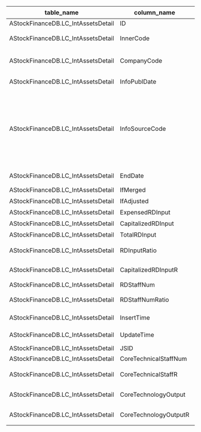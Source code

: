 | table_name | column_name | column_description| 注释 | Annotation | 数据示例|
|---|---|---|---|---|---|
| AStockFinanceDB.LC_IntAssetsDetail | ID| ID||| 621011191108|
| AStockFinanceDB.LC_IntAssetsDetail | InnerCode | 内部编码| 内部编码（InnerCode）：与“证券主表（SecuMain）”中的“证券内部编码（InnerCode）”关联，得到证券的交易代码、简称等。 | Internal Code: Associated with the "InnerCode" in the "SecuMain" table, obtaining the security's trading code, abbreviation, etc.| 1924|
| AStockFinanceDB.LC_IntAssetsDetail | CompanyCode | 公司代码| 公司代码（CompanyCode）：与“证券主表（SecuMain）”中的“公司代码（CompanyCode）”关联，得到上市公司的交易代码、简称等。 | Company Code (CompanyCode): Associated with the "Company Code (CompanyCode)" in "Securities Main Table (SecuMain)", to obtain the trading code, abbreviation, etc. of the listed company.| 1632|
| AStockFinanceDB.LC_IntAssetsDetail | InfoPublDate| 信息发布日期||| 2019-08-20 12:00:00.000 |
| AStockFinanceDB.LC_IntAssetsDetail | InfoSourceCode| 信息来源编码| 信息来源编码(InfoSourceCode)与(CT_SystemConst)表中的DM字段关联，令LB = 2181 AND DM IN (110101,110102,110103,110104,110105,120102,120103,120104,120105)，得到信息来源编码的具体描述：110101-定期报告:年度报告，110102-定期报告:半年度报告，110103-定期报告:第一季报，110104-定期报告:第三季报，110105-定期报告:审计报告，120102-临时公告:年度报告(更正后)，120103-临时公告:半年度报告(更正后)，120104-临时公告:第一季报(更正后)，120105-临时公告:第三季报(更正后)。 | The InfoSourceCode is associated with the DM field in the CT_SystemConst table, where LB = 2181 AND DM IN (110101,110102,110103,110104,110105,120102,120103,120104,120105), resulting in the specific description of the InfoSourceCode: 110101-Periodic Report: Annual Report, 110102-Periodic Report: Semi-annual Report, 110103-Periodic Report: First Quarter Report, 110104-Periodic Report: Third Quarter Report, 110105-Periodic Report: Audit Report, 120102-Interim Announcement: Annual Report (Corrected), 120103-Interim Announcement: Semi-annual Report (Corrected), 120104-Interim Announcement: First Quarter Report (Corrected), 120105-Interim Announcement: Third Quarter Report (Corrected). | 110102|
| AStockFinanceDB.LC_IntAssetsDetail | EndDate | 截止日期||| 2019-06-30 12:00:00.000 |
| AStockFinanceDB.LC_IntAssetsDetail | IfMerged| 是否合并| 是否合并（IfMerged）固定常量：1-合并，2-母公司 | Whether to merge (IfMerged) constant: 1-merge, 2-parent company| 1 |
| AStockFinanceDB.LC_IntAssetsDetail | IfAdjusted| 是否调整| 是否调整(IfAdjusted)固定常量：2-否，1-是 | Whether to adjust (IfAdjusted) constant: 2 - No, 1 - Yes | 2 |
| AStockFinanceDB.LC_IntAssetsDetail | ExpensedRDInput | 费用化研发投入(元)||| 1297556018.35 |
| AStockFinanceDB.LC_IntAssetsDetail | CapitalizedRDInput| 资本化研发投入(元)||| 600476766.99|
| AStockFinanceDB.LC_IntAssetsDetail | TotalRDInput| 研发投入合计(元)||| 1898032785.34 |
| AStockFinanceDB.LC_IntAssetsDetail | RDInputRatio| 研发投入占营业收入比例(%) ||| 6.16|
| AStockFinanceDB.LC_IntAssetsDetail | CapitalizedRDInputR | 资本化研发投入占比(%) ||| 31.64 |
| AStockFinanceDB.LC_IntAssetsDetail | RDStaffNum| 研发人员数量||| 4795.0|
| AStockFinanceDB.LC_IntAssetsDetail | RDStaffNumRatio | 研发人员数量占比(%) ||| 7.84|
| AStockFinanceDB.LC_IntAssetsDetail | InsertTime| 发布时间||| 2019-09-05 03:10:09.173 |
| AStockFinanceDB.LC_IntAssetsDetail | UpdateTime| 修改时间||| 2019-09-05 03:10:09.173 |
| AStockFinanceDB.LC_IntAssetsDetail | JSID| JSID||| 621011409208|
| AStockFinanceDB.LC_IntAssetsDetail | CoreTechnicalStaffNum | 核心技术人员数量||| null|
| AStockFinanceDB.LC_IntAssetsDetail | CoreTechnicalStaffR | 核心技术人员数量占比(%) ||| null|
| AStockFinanceDB.LC_IntAssetsDetail | CoreTechnologyOutput| 核心技术营业收入(元)||| null|
| AStockFinanceDB.LC_IntAssetsDetail | CoreTechnologyOutputR | 核心技术营业收入占比(%) ||| null|